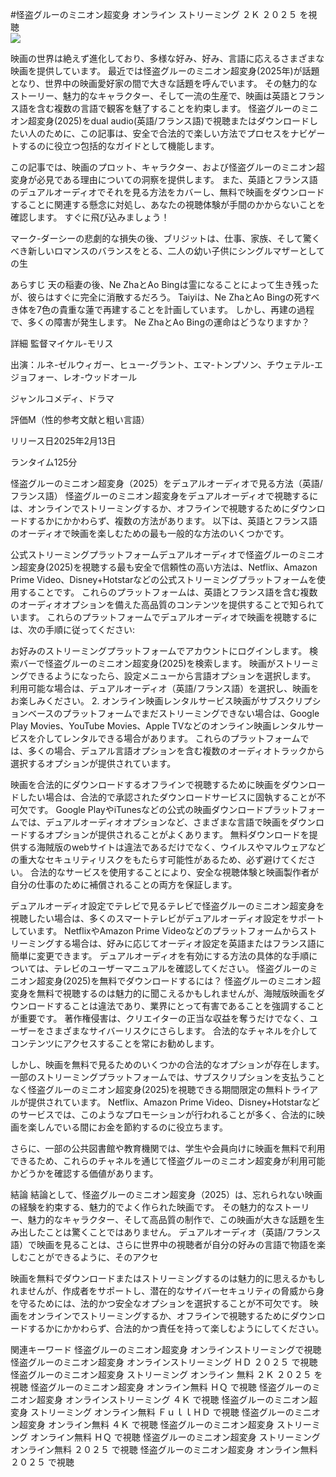 #怪盗グルーのミニオン超変身 オンライン ストリーミング ２Ｋ ２０２５ を視聴  
[![](https://i.imgur.com/qSNzIqt.png)](https://movie.rssnews.media/bNQEyKCo.php)  
  
映画の世界は絶えず進化しており、多様な好み、好み、言語に応えるさまざまな映画を提供しています。 最近では怪盗グルーのミニオン超変身(2025年)が話題となり、世界中の映画愛好家の間で大きな話題を呼んでいます。 その魅力的なストーリー、魅力的なキャラクター、そして一流の生産で、映画は英語とフランス語を含む複数の言語で観客を魅了することを約束します。 怪盗グルーのミニオン超変身(2025)をdual audio(英語/フランス語)で視聴またはダウンロードしたい人のために、この記事は、安全で合法的で楽しい方法でプロセスをナビゲートするのに役立つ包括的なガイドとして機能します。

この記事では、映画のプロット、キャラクター、および怪盗グルーのミニオン超変身が必見である理由についての洞察を提供します。 また、英語とフランス語のデュアルオーディオでそれを見る方法をカバーし、無料で映画をダウンロードすることに関連する懸念に対処し、あなたの視聴体験が手間のかからないことを確認します。 すぐに飛び込みましょう！

マーク-ダーシーの悲劇的な損失の後、ブリジットは、仕事、家族、そして驚くべき新しいロマンスのバランスをとる、二人の幼い子供にシングルマザーとしての生

あらすじ
天の稲妻の後、Ne ZhaとAo Bingは霊になることによって生き残ったが、彼らはすぐに完全に消散するだろう。 Taiyiは、Ne ZhaとAo Bingの死すべき体を7色の貴重な蓮で再建することを計画しています。 しかし、再建の過程で、多くの障害が発生します。 Ne ZhaとAo Bingの運命はどうなりますか？

詳細
監督マイケル-モリス

出演：ルネ-ゼルウィガー、ヒュー-グラント、エマ-トンプソン、チウェテル-エジョフォー、レオ-ウッドオール

ジャンルコメディ、ドラマ

評価M（性的参考文献と粗い言語）

リリース日2025年2月13日

ランタイム125分

怪盗グルーのミニオン超変身（2025）をデュアルオーディオで見る方法（英語/フランス語）
怪盗グルーのミニオン超変身をデュアルオーディオで視聴するには、オンラインでストリーミングするか、オフラインで視聴するためにダウンロードするかにかかわらず、複数の方法があります。 以下は、英語とフランス語のオーディオで映画を楽しむための最も一般的な方法のいくつかです。

公式ストリーミングプラットフォームデュアルオーディオで怪盗グルーのミニオン超変身(2025)を視聴する最も安全で信頼性の高い方法は、Netflix、Amazon Prime Video、Disney+Hotstarなどの公式ストリーミングプラットフォームを使用することです。 これらのプラットフォームは、英語とフランス語を含む複数のオーディオオプションを備えた高品質のコンテンツを提供することで知られています。
これらのプラットフォームでデュアルオーディオで映画を視聴するには、次の手順に従ってください:

お好みのストリーミングプラットフォームでアカウントにログインします。 検索バーで怪盗グルーのミニオン超変身(2025)を検索します。 映画がストリーミングできるようになったら、設定メニューから言語オプションを選択します。 利用可能な場合は、デュアルオーディオ（英語/フランス語）を選択し、映画をお楽しみください。 2. オンライン映画レンタルサービス映画がサブスクリプションベースのプラットフォームでまだストリーミングできない場合は、Google Play Movies、YouTube Movies、Apple TVなどのオンライン映画レンタルサービスを介してレンタルできる場合があります。 これらのプラットフォームでは、多くの場合、デュアル言語オプションを含む複数のオーディオトラックから選択するオプションが提供されています。

映画を合法的にダウンロードするオフラインで視聴するために映画をダウンロードしたい場合は、合法的で承認されたダウンロードサービスに固執することが不可欠です。 Google PlayやiTunesなどの公式の映画ダウンロードプラットフォームでは、デュアルオーディオオプションなど、さまざまな言語で映画をダウンロードするオプションが提供されることがよくあります。
無料ダウンロードを提供する海賊版のwebサイトは違法であるだけでなく、ウイルスやマルウェアなどの重大なセキュリティリスクをもたらす可能性があるため、必ず避けてください。 合法的なサービスを使用することにより、安全な視聴体験と映画製作者が自分の仕事のために補償されることの両方を保証します。

デュアルオーディオ設定でテレビで見るテレビで怪盗グルーのミニオン超変身を視聴したい場合は、多くのスマートテレビがデュアルオーディオ設定をサポートしています。 NetflixやAmazon Prime Videoなどのプラットフォームからストリーミングする場合は、好みに応じてオーディオ設定を英語またはフランス語に簡単に変更できます。 デュアルオーディオを有効にする方法の具体的な手順については、テレビのユーザーマニュアルを確認してください。
怪盗グルーのミニオン超変身(2025)を無料でダウンロードするには？
怪盗グルーのミニオン超変身を無料で視聴するのは魅力的に聞こえるかもしれませんが、海賊版映画をダウンロードすることは違法であり、業界にとって有害であることを強調することが重要です。 著作権侵害は、クリエイターの正当な収益を奪うだけでなく、ユーザーをさまざまなサイバーリスクにさらします。 合法的なチャネルを介してコンテンツにアクセスすることを常にお勧めします。

しかし、映画を無料で見るためのいくつかの合法的なオプションが存在します。 一部のストリーミングプラットフォームでは、サブスクリプションを支払うことなく怪盗グルーのミニオン超変身(2025)を視聴できる期間限定の無料トライアルが提供されています。 Netflix、Amazon Prime Video、Disney+Hotstarなどのサービスでは、このようなプロモーションが行われることが多く、合法的に映画を楽しんでいる間にお金を節約するのに役立ちます。

さらに、一部の公共図書館や教育機関では、学生や会員向けに映画を無料で利用できるため、これらのチャネルを通じて怪盗グルーのミニオン超変身が利用可能かどうかを確認する価値があります。

結論
結論として、怪盗グルーのミニオン超変身（2025）は、忘れられない映画の経験を約束する、魅力的でよく作られた映画です。 その魅力的なストーリー、魅力的なキャラクター、そして高品質の制作で、この映画が大きな話題を生み出したことは驚くことではありません。 デュアルオーディオ（英語/フランス語）で映画を見ることは、さらに世界中の視聴者が自分の好みの言語で物語を楽しむことができるように、そのアクセ

映画を無料でダウンロードまたはストリーミングするのは魅力的に思えるかもしれませんが、作成者をサポートし、潜在的なサイバーセキュリティの脅威から身を守るためには、法的かつ安全なオプションを選択することが不可欠です。 映画をオンラインでストリーミングするか、オフラインで視聴するためにダウンロードするかにかかわらず、合法的かつ責任を持って楽しむようにしてください。

関連キーワード
怪盗グルーのミニオン超変身 オンラインストリーミングで視聴
怪盗グルーのミニオン超変身 オンラインストリーミング ＨＤ ２０２５ で視聴
怪盗グルーのミニオン超変身 ストリーミング オンライン 無料 ２Ｋ ２０２５ を視聴
怪盗グルーのミニオン超変身 オンライン無料 ＨＱ で視聴
怪盗グルーのミニオン超変身 オンラインストリーミング ４Ｋ で視聴
怪盗グルーのミニオン超変身 ストリーミング オンライン無料 ＦｕｌｌＨＤ で視聴
怪盗グルーのミニオン超変身 オンライン無料 ４Ｋ で視聴
怪盗グルーのミニオン超変身 ストリーミング オンライン無料 ＨＱ で視聴
怪盗グルーのミニオン超変身 ストリーミング オンライン無料 ２０２５ で視聴
怪盗グルーのミニオン超変身 オンライン無料 ２０２５ で視聴
